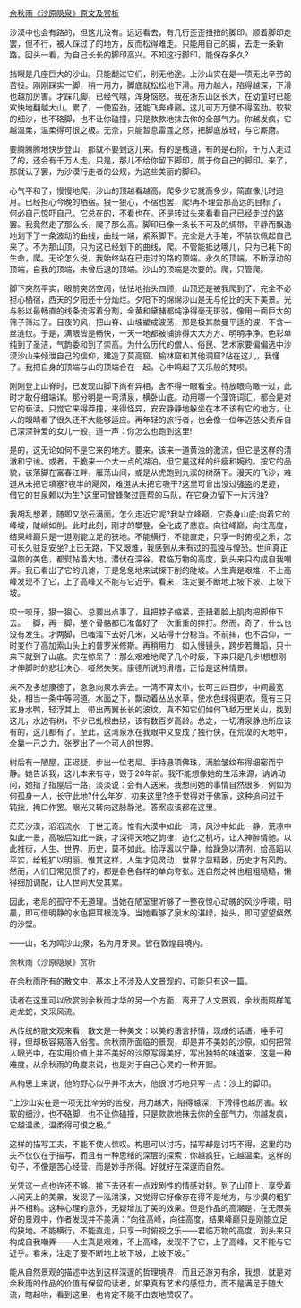 [余秋雨《沙原隐泉》原文及赏析](https://www.vrrw.net/wx/8674.html)

沙漠中也会有路的，但这儿没有。远远看去，有几行歪歪扭扭的脚印。顺着脚印走罢，但不行，被人踩过了的地方，反而松得难走。只能用自己的脚，去走一条新路。回头一看，为自己长长的脚印高兴。不知这行脚印，能保存多久?

挡眼是几座巨大的沙山。只能翻过它们，别无他途。上沙山实在是一项无比辛劳的苦役。刚刚踩实一脚，稍一用力，脚底就松松地下滑。用力越大，陷得越深，下滑也越加厉害。才踩几脚，已经气喘，浑身恼怒。我在浙东山区长大，在幼童时已能欢快地翻越大山。累了，一使蛮劲，还能飞奔峰巅。这儿可万万使不得蛮劲。软软的细沙，也不硌脚，也不让你磕撞，只是款款地抹去你的全部气力。你越发疯，它越温柔，温柔得可恨之极。无奈，只能暂息雷霆之怒，把脚底放轻，与它厮磨。

要腾腾腾地快步登山，那就不要到这儿来。有的是栈道，有的是石阶，千万人走过了的，还会有千万人走。只是，那儿不给你留下脚印，属于你自己的脚印。来了，那就认了罢，为沙漠行走者的公规，为这些美丽的脚印。



心气平和了，慢慢地爬，沙山的顶越看越高，爬多少它就高多少，简直像儿时追月。已经担心今晚的栖宿。狠一狠心，不宿也罢，爬!再不理会那高远的目标了，何必自己惊吓自己。它总在的，不看也在。还是转过头来看看自己已经走过的路罢。我竟然走了那么长，爬了那么高。脚印已像一条长不可及的绸带，平静而飘逸地划下了一条波动的曲线，曲线一端，紧系脚下。完全是大手笔，不禁钦佩起自己来了。不为那山顶，只为这已经划下的曲线，爬。不管能抵达哪儿，只为已耗下的生命，爬。无论怎么说，我始终站在已走过的路的顶端。永久的顶端，不断浮动的顶端，自我的顶端，未曾后退的顶端。沙山的顶端是次要的。爬，只管爬。

脚下突然平实，眼前突然空阔，怯怯地抬头四顾，山顶还是被我爬到了。完全不必担心栖宿，西天的夕阳还十分灿烂。夕阳下的绵绵沙山是无与伦比的天下美景。光与影以最畅直的线条流泻着分割，金黄和黛赭都纯净得毫无斑驳，像用一面巨大的筛子筛过了。日夜的风，把山脊、山坡塑成波荡，那是极其款曼平适的波，不含一丝涟纹。于是，满眼皆是畅快，一天一地都被铺排得大大方方、明明净净。色彩单纯到了圣洁，气韵委和到了崇高。为什么历代的僧人、俗民、艺术家要偏偏选中沙漠沙山来倾泄自己的信仰，建造了莫高窟、榆林窟和其他洞窟?站在这儿，我懂了。我把自身的顶端与山的顶端合在一起，心中鸣起了天乐般的梵呗。

刚刚登上山脊时，已发现山脚下尚有异相，舍不得一眼看全。待放眼鸟瞰一过，此时才敢仔细端详。那分明是一弯清泉，横卧山底。动用哪一个藻饰词汇，都会是对它的亵渎。只觉它来得莽撞，来得怪异，安安静静地躲坐在本不该有它的地方，让人的眼睛看了很久还不大能够适应。再年轻的旅行者，也会像一位年迈慈父责斥自己深深钟爱的女儿一般，道一声：你怎么也跑到这里!

是的，这无论如何不是它来的地方。要来，该来一道黄浊的激流，但它是这样的清澈和宁谧。或者，干脆来一个大一点的湖泊，但它是这样的纤瘦和婉约。按它的品貌，该落脚在富春江畔，雁荡山间，或是从虎跑到九溪的树荫下。漫天的飞沙，难道从未把它填塞?夜半的飓风，难道从未把它吸干?这里可曾出没过强盗的足迹，借它的甘泉赖以为生?这里可曾蜂聚过匪帮的马队，在它身边留下一片污浊?

我胡乱想着，随即又愁云满面。怎么走近它呢?我站立峰巅，它委身山底;向着它的峰坡，陡峭如削。此时此刻，刚才的攀登，全化成了悲哀。向往峰巅，向往高度，结果峰巅只是一道刚能立足的狭地。不能横行，不能直走，只享一时俯视之乐，怎可长久驻足安坐?上已无路，下又艰难，我感到从未有过的孤独与惶恐。世间真正温煦的美色，都熨帖着大地，潜伏在深谷。君临万物的高度，到头来只构成自我嘲弄。我已看出了它的讥谑，于是急急地来试探下削的陡坡。人生真是艰难，不上高峰发现不了它，上了高峰又不能与它近乎。看来，注定要不断地上坡下坡、上坡下坡。

咬一咬牙，狠一狠心。总要出点事了，且把脖子缩紧，歪扭着脸上肌肉把脚伸下去。一脚，再一脚，整个骨骼都已准备好了一次重重的摔打。然而，奇了，什么也没有发生。才两脚，已嗤溜下去好几米，又站得十分稳当。不前摔，也不后仰，一时变作了高加索山头上的普罗米修斯。再稍用力，如入慢镜头，跨步若舞蹈，只十来下就到了山底。实在惊呆了：那么艰难地爬了几个时辰，下来只是几步!想想刚才伸脚时的悲壮决心，哑然失笑。康德所说的滑稽，正恰是这种情景。

来不及多想康德了，急急向泉水奔去。一湾不算太小，长可三四百步，中间最宽处，相当一条中等河道。水面之下，飘动着丛丛水草，使水色绿得更浓。竟有三只玄身水鸭，轻浮其上，带出两翼长长的波纹。真不知它们如何飞越万里关山，找到这儿，水边有树，不少已虬根曲绕，该有数百岁高龄。总之，一切清泉静池所应该有的，这儿都有了。至此，这湾泉水在我眼中又变成了独行侠，在荒漠的天地中，全靠一己之力，张罗出了一个可人的世界。

树后有一陋屋，正迟疑，步出一位老尼。手持悬项佛珠，满脸皱纹布得细密而宁静。她告诉我，这儿本来有寺，毁于20年前。我不能想像她的生活来源，讷讷动问，她指了指屋后一路，淡淡说：会有人送来。我想问她的事情自然很多，例如为何孤身一人，长守此地?什么年岁，初来这里?终于觉得对于佛家，这种追问过于钝拙，掩口作罢。眼光又转向这脉静池。答案应该都在这里。

茫茫沙漠，滔滔流水，于世无奇。惟有大漠中如此一湾，风沙中如此一静，荒凉中如此一景，高坡后如此一跌，才深得天地之韵律，造化之机巧，让人神醉情驰。以此推衍，人生、世界、历史，莫不如此。给浮嚣以宁静，给躁急以清冽，给高蹈以平实，给粗犷以明丽。惟其这样，人生才见灵动，世界才显精致，历史才有风韵。然而，人们日常见惯了的，都是各色各样的单向夸张。连自然之神也粗粗糙糙，懒得细加调配，让人世间大受其累。

因此，老尼的孤守不无道理。当她在陋室里听够了一整夜惊心动魄的风沙呼啸，明晨，即可借明静的水色把耳根洗净。当她看够了泉水的湛绿，抬头，即可望望粲然的沙壁。

——山，名为鸣沙山;泉，名为月牙泉。皆在敦煌县境内。

余秋雨《沙原隐泉》赏析

在余秋雨所有的散文中，基本上不涉及人文景观的，可能只有这一篇。

读者在这里可以欣赏到余秋雨才华的另一个方面，离开了人文景观，余秋雨照样笔走龙蛇，文采风流。

从传统的散文观来看，散文是一种美文：以美的语言抒情，现成的话语，唾手可得，但却极容易落入俗套。余秋雨所面临的景观，却是并不美妙的沙原。如何把常人眼光中，在实用价值上并不美好的沙原写得美好，写出独特的味道来，这是一种难度，从余秋雨的角度来说，也是对于自己心灵的一种开掘。

从构思上来说，他的野心似乎并不太大，他很讨巧地只写一点：沙上的脚印。

“上沙山实在是一项无比辛劳的苦役，用力越大，陷得越深，下滑得也越厉害。软软的细沙，也不硌脚，也不让你磕撞，只是款款地抹去你的全部气力，你越发疯，它越温柔，温柔得可恨之极。”

这样的描写工夫，不能不使人惊叹。构思可以讨巧，描写却是讨巧不得。这里的功夫不仅仅在于描写，而且有一种思绪的深层的探索：你越疯狂，它越温柔。这样的句子，不像是苦心经营，而是妙手所得。好就好在深邃而自然。

光凭这一点也许还不够。接下去还有一点戏剧性的情感对转。到了山顶上，享受着人间天上的美景，发现了一泓清溪，又觉得它好像存在得不是地方，与沙漠的粗犷并不相称。这种心理的意外，无疑增加了美的效果。但是作品的高潮是，在无限美好的景观中，作者发现并不美满：“向往高峰，向往高度，结果峰巅只是刚能立足的狭地。不能横行，不能直走，只享一时俯视之乐——君临万物的高度，到头来只构成自我嘲弄——人生真是艰难，不上高峰，发现不了它，上了高峰，又不能与它近乎。看来，注定了要不断地上坡下坡，上坡下坡。”

能从自然景观的描述中达到这样深邃的哲理境界，而且还游刃有余，我想，就是对余秋雨的作品的价值有保留的读者，如果真有艺术的感悟力，而不是满足于随大流，瞎起哄，看到这里，也肯定不能不由衷地赞叹了。

